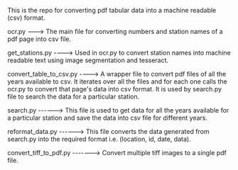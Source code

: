 This is the repo for converting pdf tabular data into a machine readable (csv) format.

ocr.py ---> The main file for converting numbers and station names of a pdf page into csv file.


get_stations.py ----> Used in ocr.py to convert station names into machine readable text using image segmentation and tesseract.


convert_table_to_csv.py ----> A wrapper file to convert pdf files of all the years available to csv. It iterates over all the files and for each one calls the ocr.py to convert that page's data into csv format. It is used by search.py file to search the data for a particular station.


search.py ------> This file is used to get data for all the years available for a particular station and save the data into csv file for different years.


reformat_data.py ------> This file converts the data generated from search.py into the required format i.e. (location, id, date, data).


convert_tiff_to_pdf.py -------> Convert multiple tiff images to a single pdf file.